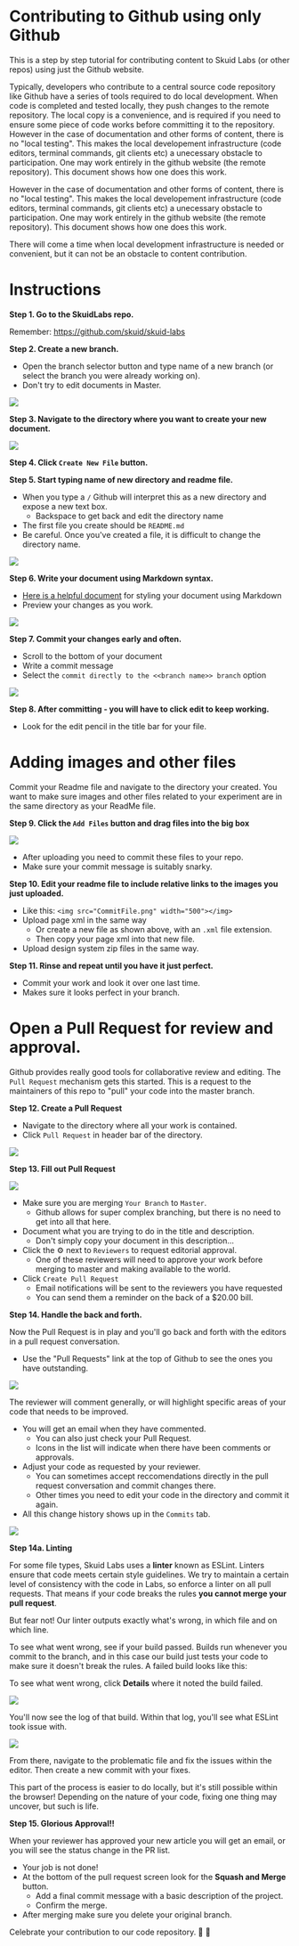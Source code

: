 # Contributing to Github using only Github

This is a step by step tutorial for contributing content to Skuid Labs (or other repos) using just the Github website. 

Typically,  developers who contribute to a central source code repository like Github have a series of tools required to do local development. When code is completed and tested locally,  they push changes to the remote repository.  The local copy is a convenience,  and is required if you need to ensure some piece of code works before committing it to the repository.  However in the case of documentation and other forms of content, there is no "local testing". This makes the local developement infrastructure (code editors,  terminal commands,  git clients etc) a unecessary obstacle to participation. One may work entirely in the github website (the remote repository). This document shows how one does this work. 

However in the case of documentation and other forms of content, there is no "local testing". This makes the local developement infrastructure (code editors,  terminal commands,  git clients etc) a unecessary obstacle to participation. One may work entirely in the github website (the remote repository). This document shows how one does this work. 

There will come a time when local development infrastructure is needed or convenient,  but it can not be an obstacle to content contribution. 

# Instructions

**Step 1. Go to the SkuidLabs repo.** 

Remember:  https://github.com/skuid/skuid-labs

**Step 2. Create a new branch.**
- Open the branch selector button and type name of a new branch (or select the branch you were already working on). 
- Don't try to edit documents in Master. 

![](./NewBranch.png)

**Step 3. Navigate to the directory where you want to create your new document.**

![](./NavigateToFolder.png)

**Step 4. Click `Create New File` button.**

**Step 5. Start typing name of new directory and readme file.**

- When you type a `/` Github will interpret this as a new directory and expose a new text box.
  - Backspace to get back and edit the directory name
- The first file you create should be  `README.md` 
- Be careful. Once you've created a file, it is difficult to change the directory name. 

![](./CreateNewFile.png)

**Step 6. Write your document using Markdown syntax.**

- [Here is a helpful document](https://help.github.com/en/github/writing-on-github/basic-writing-and-formatting-syntax) for styling your document using Markdown
- Preview your changes as you work. 

![](./PreviewChanges.png)

**Step 7. Commit your changes early and often.**

- Scroll to the bottom of your document 
- Write a commit message
- Select the `commit directly to the <<branch name>> branch` option

![](./CommitFile.png)

**Step 8. After committing - you will have to click edit to keep working.**

- Look for the edit pencil in the title bar for your file. 

# Adding images and other files

Commit your Readme file and navigate to the directory your created. You want to make sure images and other files related to your experiment are in the same directory as your ReadMe file. 

**Step 9. Click the `Add Files` button and drag files into the big box**

![](./UploadFiles.png)

- After uploading you need to commit these files to your repo.
- Make sure your commit message is suitably snarky. 

**Step 10. Edit your readme file to include relative links to the images you just uploaded.**  

- Like this:  `<img src="CommitFile.png" width="500"></img>`
- Upload page xml in the same way 
  - Or create a new file as shown above, with an `.xml` file extension.
  - Then copy your page xml into that new file. 
- Upload design system zip files in the same way. 

**Step 11. Rinse and repeat until you have it just perfect.**

- Commit your work and look it over one last time.
- Makes sure it looks perfect in your branch. 

# Open a Pull Request for review and approval. 

Github provides really good tools for collaborative review and editing. The `Pull Request` mechanism gets this started. This is a request to the maintainers of this repo to "pull" your code into the master branch. 

**Step 12. Create a Pull Request**

- Navigate to the directory where all your work is contained. 
- Click `Pull Request` in header bar of the directory. 

![](./StartPullRequest.png)

**Step 13. Fill out Pull Request**

![](./CompletePullRequest.png)

- Make sure you are merging `Your Branch` to `Master`. 
  - Github allows for super complex branching, but there is no need to get into all that here. 
- Document what you are trying to do in the title and description.
  - Don't simply copy your document in this description...
- Click the :gear: next to `Reviewers` to request editorial approval. 
  - One of these reviewers will need to approve your work before merging to master and making available to the world. 
- Click `Create Pull Request`
  - Email notifications will be sent to the reviewers you have requested
  - You can send them a reminder on the back of a $20.00 bill.

**Step 14. Handle the back and forth.** 

Now the Pull Request is in play and you'll go back and forth with the editors in a pull request conversation. 
- Use the "Pull Requests" link at the top of Github to see the ones you have outstanding. 

![](./OpenPullRequests.png)

The reviewer will comment generally, or will highlight specific areas of your code that needs to be improved. 
- You will get an email when they have commented.
  - You can also just check your Pull Request.
  - Icons in the list will indicate when there have been comments or approvals. 
- Adjust your code as requested by your reviewer. 
  - You can sometimes accept reccomendations directly in the pull request conversation and commit changes there. 
  - Other times you need to edit your code in the directory and commit it again. 
- All this change history shows up in the `Commits` tab. 

![](./PullRequestComments.png)


**Step 14a. Linting**

For some file types, Skuid Labs uses a **linter** known as ESLint. Linters ensure that code meets certain style guidelines. We try to maintain a certain level of consistency with the code in Labs, so enforce a linter on all pull requests. That means if your code breaks the rules **you cannot merge your pull request**.

But fear not! Our linter outputs exactly what's wrong, in which file and on which line.

To see what went wrong, see if your build passed. Builds run whenever you commit to the branch, and in this case our build just tests your code to make sure it doesn't break the rules. A failed build looks like this:

To see what went wrong, click **Details** where it noted the build failed.

![](./failedBuild.png)

You'll now see the log of that build. Within that log, you'll see what ESLint took issue with.

![](./eslintLog.png)

From there, navigate to the problematic file and fix the issues within the editor. Then create a new commit with your fixes.

This part of the process is easier to do locally, but it's still possible within the browser! Depending on the nature of your code, fixing one thing may uncover, but such is life.

**Step 15. Glorious Approval!!**

When your reviewer has approved your new article you will get an email, or you will see the status change in the PR list.
- Your job is not done!
- At the bottom of the pull request screen look for the **Squash and Merge** button.
  - Add a final commit message with a basic description of the project.
  - Confirm the merge.
- After merging make sure you delete your original branch.

Celebrate your contribution to our code repository. :tada: :tada:
